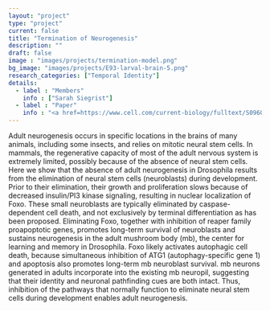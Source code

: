 ```yaml
---
layout: "project"
type: "project"
current: false
title: "Termination of Neurogenesis"
description: ""
draft: false
image : "images/projects/termination-model.png"
bg_image: "images/projects/E93-larval-brain-5.png"
research_categories: ["Temporal Identity"]
details:
  - label : "Members"
    info : ["Sarah Siegrist"]
  - label : "Paper"
    info : "<a href=https://www.cell.com/current-biology/fulltext/S0960-9822(10)00156-9>Current Biology, Volume 20, Issue 7, 25 March 2010, Pages 643-648</a>"
---
```


Adult neurogenesis occurs in specific locations in the brains of many animals, including some insects, and relies on mitotic neural stem cells. In mammals, the regenerative capacity of most of the adult nervous system is extremely limited, possibly because of the absence of neural stem cells. Here we show that the absence of adult neurogenesis in Drosophila results from the elimination of neural stem cells (neuroblasts) during development. Prior to their elimination, their growth and proliferation slows because of decreased insulin/PI3 kinase signaling, resulting in nuclear localization of Foxo. These small neuroblasts are typically eliminated by caspase-dependent cell death, and not exclusively by terminal differentiation as has been proposed. Eliminating Foxo, together with inhibition of reaper family proapoptotic genes, promotes long-term survival of neuroblasts and sustains neurogenesis in the adult mushroom body (mb), the center for learning and memory in Drosophila. Foxo likely activates autophagic cell death, because simultaneous inhibition of ATG1 (autophagy-specific gene 1) and apoptosis also promotes long-term mb neuroblast survival. mb neurons generated in adults incorporate into the existing mb neuropil, suggesting that their identity and neuronal pathfinding cues are both intact. Thus, inhibition of the pathways that normally function to eliminate neural stem cells during development enables adult neurogenesis.

